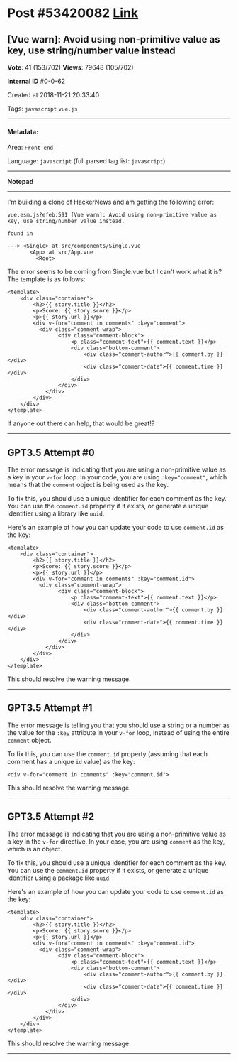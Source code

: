 
# Post \#53420082 [Link](https://stackoverflow.com/questions/53420082/)

## [Vue warn]: Avoid using non-primitive value as key, use string/number value instead

**Vote**: 41 (153/702) **Views**: 79648 (105/702) 

**Internal ID** \#0-0-62

Created at 2018-11-21 20:33:40

Tags: `javascript` `vue.js`

----------

#### Metadata:

Area: `Front-end`

Language: `javascript` (full parsed tag list: `javascript`)

----------

**Notepad**


----------

I'm building a clone of HackerNews and am getting the following error:

```
vue.esm.js?efeb:591 [Vue warn]: Avoid using non-primitive value as key, use string/number value instead.

found in

---> <Single> at src/components/Single.vue
       <App> at src/App.vue
         <Root>
```


The error seems to be coming from Single.vue but I can't work what it is? The template is as follows:

```
<template>
    <div class="container">
        <h2>{{ story.title }}</h2>
        <p>Score: {{ story.score }}</p>
        <p>{{ story.url }}</p>
        <div v-for="comment in comments" :key="comment">
          <div class="comment-wrap">
                <div class="comment-block">
                    <p class="comment-text">{{ comment.text }}</p>
                    <div class="bottom-comment">
                        <div class="comment-author">{{ comment.by }}</div>
                        <div class="comment-date">{{ comment.time }}</div>
                    </div>
                </div>
            </div>
        </div>
    </div>
</template>
```


If anyone out there can help, that would be great!?


----------
        
## GPT3.5 Attempt \#0

The error message is indicating that you are using a non-primitive value as a key in your `v-for` loop. In your code, you are using `:key="comment"`, which means that the `comment` object is being used as the key. 

To fix this, you should use a unique identifier for each comment as the key. You can use the `comment.id` property if it exists, or generate a unique identifier using a library like `uuid`. 

Here's an example of how you can update your code to use `comment.id` as the key:

```
<template>
    <div class="container">
        <h2>{{ story.title }}</h2>
        <p>Score: {{ story.score }}</p>
        <p>{{ story.url }}</p>
        <div v-for="comment in comments" :key="comment.id">
          <div class="comment-wrap">
                <div class="comment-block">
                    <p class="comment-text">{{ comment.text }}</p>
                    <div class="bottom-comment">
                        <div class="comment-author">{{ comment.by }}</div>
                        <div class="comment-date">{{ comment.time }}</div>
                    </div>
                </div>
            </div>
        </div>
    </div>
</template>
``` 

This should resolve the warning message.

--------

## GPT3.5 Attempt \#1

The error message is telling you that you should use a string or a number as the value for the `:key` attribute in your `v-for` loop, instead of using the entire `comment` object. 

To fix this, you can use the `comment.id` property (assuming that each comment has a unique `id` value) as the key:

```
<div v-for="comment in comments" :key="comment.id">
```

This should resolve the warning message.

--------

## GPT3.5 Attempt \#2

The error message is indicating that you are using a non-primitive value as a key in the `v-for` directive. In your case, you are using `comment` as the key, which is an object. 

To fix this, you should use a unique identifier for each comment as the key. You can use the `comment.id` property if it exists, or generate a unique identifier using a package like `uuid`.

Here's an example of how you can update your code to use `comment.id` as the key:

```
<template>
    <div class="container">
        <h2>{{ story.title }}</h2>
        <p>Score: {{ story.score }}</p>
        <p>{{ story.url }}</p>
        <div v-for="comment in comments" :key="comment.id">
          <div class="comment-wrap">
                <div class="comment-block">
                    <p class="comment-text">{{ comment.text }}</p>
                    <div class="bottom-comment">
                        <div class="comment-author">{{ comment.by }}</div>
                        <div class="comment-date">{{ comment.time }}</div>
                    </div>
                </div>
            </div>
        </div>
    </div>
</template>
``` 

This should resolve the warning message.

--------
